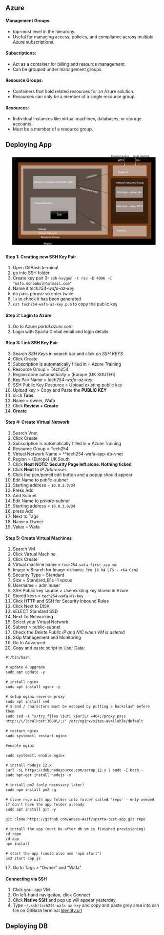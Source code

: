 ## Azure

#### Management Groups: 
- top-most level in the hierarchy.
- Useful for managing access, policies, and compliance across multiple Azure subscriptions.

#### Subscriptions:
- Act as a container for billing and resource management.
- Can be grouped under management groups.

#### Resource Groups:
- Containers that hold related resources for an Azure solution.
- Resources can only be a member of a single resource group.

#### Resources:
- Individual instances like virtual machines, databases, or storage accounts.
- Must be a member of a resource group.

## Deploying App

![](diagram.png)

#### Step 1: Creating new SSH Key Pair
1. Open GitBash terminal
2. go into SSH folder
3. Create key pair 0- `ssh-keygen -t rsa -b 4096 -C "wafa.mohbubul@hotmail.com"`
4. Name it *tech254-wafa-az-key*
4. no pass phrase so enter twice
5. `ls` to check it has been generated
6. `cat tech254-wafa-az-key.pub` to copy the public key

#### Step 2: Login to Azure
1. Go to Azure *portal.azure.com*
2. Login with Sparta Global email and login details

#### Step 3: Link SSH Key Pair
3. Search *SSH Keys* in search bar and click on *SSH KEYS*
4. Click Create
5. Subscription is automatically filled in = Azure Training
6. Resource Group = Tech254
7. Region done automatically = (Europe (UK SOUTH))
8. Key Pair Name = *tech254-wafa-az-key*
9. SSH Public Key Resource > Upload existing public key
10. Upload key > Copy and Paste the **PUBLIC KEY**
11. click **Tabs**
12. Name = owner, Wafa
13. Click **Review + Create**
14. **Create**

#### Step 4: Create Virtual Network
1. Search Vnet
2. Click Create
2. Subscription is automatically filled in = Azure Training
6. Resource Group = Tech254
7. Virtual Network Name = **tech254-wafa-app-db-vnet
8. Region = (Europe) UK South 
9. Click **Next** 
**NOTE: Security Page left alone. Nothing ticked**
10. Click **Next** to *IP Addresses*
11. Click the pen/pencil edit button and a popup should appear
12. Edit Name to *public-subnet*
13. Starting address = `10.0.2.0/24`
14. Press Add
15. Add Subnet 
16. Edit Name to *private-subnet*
13. Starting address = `10.0.3.0/24`
14. press Add
16. Next to Tags
17. Name = Owner
18. Value = Wafa

#### Step 5: Create Virtual Machines
1. Search VM
2. Click Virtual Machine
3. Click Create
4. Virtual machine name = `tech254-wafa-first-app-vm`
5. Image = Search for Image = `Ubuntu Pro 18.04 LTS - x64 Gen2`
6. Security Type = Standard
7. Size = Standard_B1s -1 vpcus
8. Username = adminuser
9. SSH Public key source > Use existing key stored in Azure
10. Stored keys = `tech254-wafa-az-key`
11. Click HTTP and SSH for Security Inbound Rules
11. Click Next to DISK
12. sELECT Standard SSD
13. Next To Networking
14. Select your Virtual Network
15. Subnet > public-subnet
16. Check the *Delete Public IP and NIC when VM is deleted*
14. Skip Management and Monitoring 
15. Go to Advanced
16. Copy and paste script to User Data:
```commandline
#!/bin/bash

# update & upgrade
sudo apt update -y

# install nginx
sudo apt install nginx -y

# setup nginx reverse proxy
sudo apt install sed
# $ and / characters must be escaped by putting a backslash before them
sudo sed -i "s/try_files \$uri \$uri\/ =404;/proxy_pass http:\/\/localhost:3000\/;/" /etc/nginx/sites-available/default

# restart nginx 
sudo systemctl restart nginx

#enable nginx

sudo systemctl enable nginx

# install nodejs 12.x
curl -sL https://deb.nodesource.com/setup_12.x | sudo -E bash -
sudo apt-get install nodejs -y

# install pm2 (only necessary later)
sudo npm install pm2 -g

# clone repo with app folder into folder called 'repo' - only needed if don't have the app folder already
sudo apt install git -y

git clone https://github.com/Anees-Asif/sparta-test-app.git repo

# install the app (must be after db vm is finished provisioning)
cd repo
cd app
npm install

# start the app (could also use 'npm start')
pm2 start app.js
```
17. Go to Tags > "Owner" and "Wafa"

#### Connecting via SSH
1. Click your app VM
2. On left-hand navigation, click *Connect*
3. Click **Native SSH** and pop up will appear yesterday
4. Type `~/.ssh/tech254-wafa-az-key` and copy and paste grey area into ssh file on GitBash terminal
[Identity.url](..%2F..%2F..%2FAppData%2FLocal%2FTemp%2FIdentity.url)


## Deploying DB

